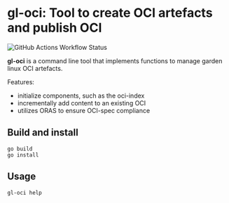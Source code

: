 # gl-oci: Tool to create OCI artefacts and publish OCI
![GitHub Actions Workflow Status](https://img.shields.io/github/actions/workflow/status/gardenlinux/gl-oci/go)

**gl-oci** is a command line tool that implements functions to manage garden linux OCI artefacts. 

Features:
- initialize components, such as the oci-index
- incrementally add content to an existing OCI 
- utilizes ORAS to ensure OCI-spec compliance 



## Build and install

```
go build
go install

```


## Usage

```
gl-oci help
```
